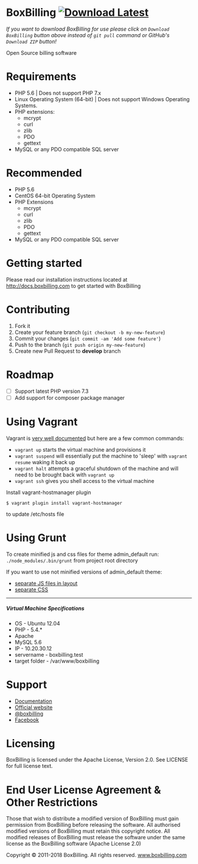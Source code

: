 BoxBilling [![Download Latest](http://i.imgur.com/djy4ExU.png)](https://github.com/boxbilling/boxbilling/releases/latest) 
================================================================================
*If you want to download BoxBilling for use please click on `Download BoxBilling` button above instead of `git pull` command or GitHub's `Download ZIP` button!*

Open Source billing software

Requirements
================================================================================

* PHP 5.6 | Does not support PHP 7.x
* Linux Operating System (64-bit) | Does not support Windows Operating Systems.
* PHP extensions:
  * mcrypt
  * curl
  * zlib
  * PDO
  * gettext
* MySQL or any PDO compatible SQL server

Recommended
================================================================================

* PHP 5.6
* CentOS 64-bit Operating System
* PHP Extensions
  * mcrypt
  * curl
  * zlib
  * PDO
  * gettext
* MySQL or any PDO compatible SQL server

Getting started
================================================================================

Please read our installation instructions located at http://docs.boxbilling.com to get started
with BoxBilling

Contributing
================================================================================

1. Fork it
2. Create your feature branch (`git checkout -b my-new-feature`)
3. Commit your changes (`git commit -am 'Add some feature'`)
4. Push to the branch (`git push origin my-new-feature`)
5. Create new Pull Request to **develop** branch

Roadmap
================================================================================

* [ ] Support latest PHP version 7.3
* [ ] Add support for composer package manager

Using Vagrant
================================================================================
Vagrant is [very well documented](https://docs.vagrantup.com/v2/) but here are a few common commands:

* `vagrant up` starts the virtual machine and provisions it
* `vagrant suspend` will essentially put the machine to 'sleep' with `vagrant resume` waking it back up
* `vagrant halt` attempts a graceful shutdown of the machine and will need to be brought back with `vagrant up`
* `vagrant ssh` gives you shell access to the virtual machine

Install vagrant-hostmanager plugin
    
    $ vagrant plugin install vagrant-hostmanager
    
to update /etc/hosts file 

Using Grunt
===========
To create minified js and css files for theme admin_default run:
`./node_modules/.bin/grunt` from project root directory

If you want to use not minified versions of admin_default theme:
* [separate JS files in layout](https://github.com/boxbilling/boxbilling/blob/5e19912e7287b76e6b760899a7f9d2a4f3c1125c/src/bb-themes/admin_default/html/layout_default.phtml#L17-L24)
* [separate CSS](https://github.com/boxbilling/boxbilling/blob/2636cae130a94cdd827fb5f4acf46b0cdfebbb30/src/bb-themes/admin_default/html/partial_styles.phtml)

----
##### Virtual Machine Specifications #####

* OS     - Ubuntu 12.04
* PHP    - 5.4.* 
* Apache
* MySQL 5.6
* IP - 10.20.30.12
* servername - boxbilling.test
* target folder - /var/www/boxbilling

Support
================================================================================

* [Documentation](http://docs.boxbilling.com/)
* [Official website](http://www.boxbilling.com/)
* [@boxbilling](https://twitter.com/boxbilling)
* [Facebook](https://www.facebook.com/boxbilling)

Licensing
================================================================================

BoxBilling is licensed under the Apache License, Version 2.0. See LICENSE for full license text.

End User License Agreement & Other Restrictions
================================================================================
   Those that wish to distribute a modified version of BoxBilling must gain 
   permission from BoxBilling before releasing the software. All 
   authorised modified versions of BoxBilling must retain this copyright
   notice. All modified releases of BoxBilling must release the software under 
   the same license as the BoxBilling software (Apache License 2.0)
   
   Copyright © 2011-2018 BoxBilling. All rights reserved.
   www.boxbilling.com
